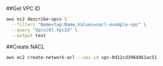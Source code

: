 
##Get VPC ID
```sh
aws ec2 describe-vpcs \
  --filters "Name=tag:Name,Values=nacl-example-vpc" \
  --query "Vpcs[0].VpcId" \
  --output text
```
##Create NACL
```sh
aws ec2 create-network-acl --vpc-id vpc-0d12cd396dd61ac51
```